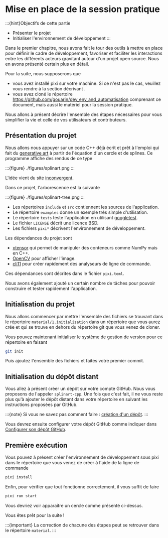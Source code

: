 # Mise en place de la session pratique

:::{hint}Objectifs de cette partie
- Présenter le projet
- Initialiser l'environnement de développement
:::

Dans le premier chapitre, nous avons fait le tour des outils à mettre en place pour définir le cadre de développement, favoriser et faciliter les interactions entre les différents acteurs gravitant autour d'un projet open source. Nous en avons présenté certain plus en détail.

Pour la suite, nous supposerons que

- vous avez installé pixi sur votre machine. Si ce n'est pas le cas, veuillez vous rendre à la section décrivant [](#pixi).
- vous avez cloné le répertoire https://github.com/gouarin/dev_env_and_automatisation comprenant ce document, mais aussi le matériel pour la session pratique.

Nous allons à présent décrire l'ensemble des étapes nécessaires pour vous simplifier la vie et celle de vos utilisateurs et contributeurs.

## Présentation du projet

Nous allons nous appuyer sur un code C++ déjà écrit et prêt à l'emploi qui fait du [generative art](https://en.wikipedia.org/wiki/Generative_art) à partir de l'équation d'un cercle et de splines. Ce programme affiche des rendus de ce type

:::{figure} ./figures/splinart.png
:::

L'idée vient du site [inconvergent](https://inconvergent.net/generative/sand-spline/).

Dans ce projet, l'arborescence est la suivante

:::{figure} ./figures/splinart-tree.png
:::

- Les répertoires `include` et `src` contiennent les sources de l'application.
- Le répertoire `examples` donne un exemple très simple d'utilisation.
- Le répertoire `tests` teste l'application en utilisant [googletest](https://github.com/google/googletest).
- Le fichier `LICENSE` décrit une licence BSD.
- Les fichiers `pixi*` décrivent l'environnement de développement.

Les dépendances du projet sont

- [xtensor](https://github.com/xtensor-stack/xtensor) qui permet de manipuler des conteneurs comme NumPy mais en C++.
- [OpenCV](https://github.com/opencv/opencv) pour afficher l'image.
- [cli11](https://github.com/CLIUtils/CLI11) pour créer rapidement des analyseurs de ligne de commande.

Ces dépendances sont décrites dans le fichier `pixi.toml`.

Nous avons également ajouté un certain nombre de tâches pour pouvoir construire et tester rapidement l'application.

## Initialisation du projet

Nous allons commencer par mettre l'ensemble des fichiers se trouvant dans le répertoire `material/1.initialization` dans un répertoire que vous aurez crée et qui se trouve en dehors du répertoire git que vous venez de cloner.

Vous pouvez maintenant initialiser le système de gestion de version pour ce répertoire en faisant

```bash
git init
```

Puis ajoutez l'ensemble des fichiers et faites votre premier commit.

## Initialisation du dépôt distant

Vous allez à présent créer un dépôt sur votre compte GitHub. Nous vous proposons de l'appeler `splinart-cpp`. Une fois que c'est fait, il ne vous reste plus qu'à ajouter le dépôt distant dans votre répertoire en suivant les instructions proposées par GitHub.

:::{note}
Si vous ne savez pas comment faire : [création d'un dépôt](https://docs.github.com/repositories/creating-and-managing-repositories/creating-a-new-repository).
:::

Vous devrez ensuite configurer votre dépôt GitHub comme indiquer dans [Configurer son dépôt GitHub](depot).

## Première exécution

Vous pouvez à présent créer l'environnement de développement sous pixi dans le répertoire que vous venez de créer à l'aide de la ligne de commande

```bash
pixi install
```

Enfin, pour vérifier que tout fonctionne correctement, il vous suffit de faire

```bash
pixi run start
```

Vous devriez voir apparaître un cercle comme présenté ci-dessus.



Vous êtes prêt pour la suite !


:::{important}
La correction de chacune des étapes peut se retrouver dans le répertoire `material`.
:::
